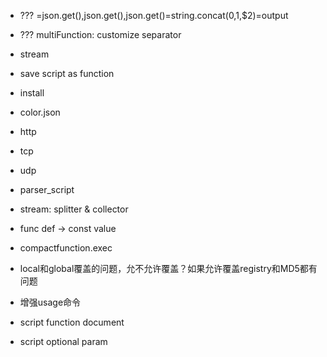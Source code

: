 - ??? =json.get(),json.get(),json.get()=string.concat($0,$1,$2)=output
- ??? multiFunction: customize separator
- stream
- save script as function
- install
- color.json
- http
- tcp
- udp

- parser_script
- stream: splitter & collector
- func def -> const value

- compactfunction.exec
- local和global覆盖的问题，允不允许覆盖？如果允许覆盖registry和MD5都有问题
- 增强usage命令
- script function document

- script optional param